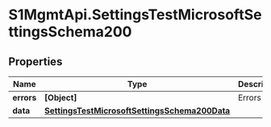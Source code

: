 # S1MgmtApi.SettingsTestMicrosoftSettingsSchema200

## Properties
Name | Type | Description | Notes
------------ | ------------- | ------------- | -------------
**errors** | **[Object]** | Errors | [optional] 
**data** | [**SettingsTestMicrosoftSettingsSchema200Data**](SettingsTestMicrosoftSettingsSchema200Data.md) |  | [optional] 


